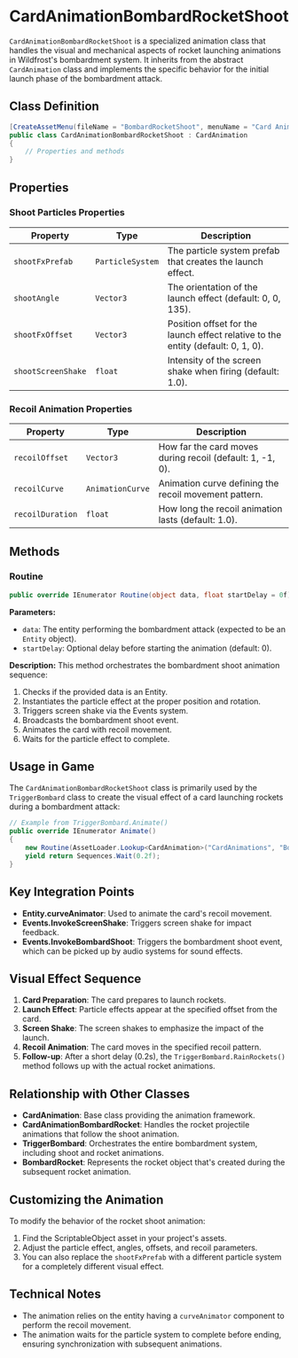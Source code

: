# CardAnimationBombardRocketShoot

`CardAnimationBombardRocketShoot` is a specialized animation class that handles the visual and mechanical aspects of rocket launching animations in Wildfrost's bombardment system. It inherits from the abstract `CardAnimation` class and implements the specific behavior for the initial launch phase of the bombardment attack.

## Class Definition

```csharp
[CreateAssetMenu(fileName = "BombardRocketShoot", menuName = "Card Animation/Bombard Rocket Shoot")]
public class CardAnimationBombardRocketShoot : CardAnimation
{
    // Properties and methods
}
```

## Properties

### Shoot Particles Properties

| Property | Type | Description |
|----------|------|-------------|
| `shootFxPrefab` | `ParticleSystem` | The particle system prefab that creates the launch effect. |
| `shootAngle` | `Vector3` | The orientation of the launch effect (default: 0, 0, 135). |
| `shootFxOffset` | `Vector3` | Position offset for the launch effect relative to the entity (default: 0, 1, 0). |
| `shootScreenShake` | `float` | Intensity of the screen shake when firing (default: 1.0). |

### Recoil Animation Properties

| Property | Type | Description |
|----------|------|-------------|
| `recoilOffset` | `Vector3` | How far the card moves during recoil (default: 1, -1, 0). |
| `recoilCurve` | `AnimationCurve` | Animation curve defining the recoil movement pattern. |
| `recoilDuration` | `float` | How long the recoil animation lasts (default: 1.0). |

## Methods

### Routine

```csharp
public override IEnumerator Routine(object data, float startDelay = 0f)
```

**Parameters:**
- `data`: The entity performing the bombardment attack (expected to be an `Entity` object).
- `startDelay`: Optional delay before starting the animation (default: 0).

**Description:**
This method orchestrates the bombardment shoot animation sequence:
1. Checks if the provided data is an Entity.
2. Instantiates the particle effect at the proper position and rotation.
3. Triggers screen shake via the Events system.
4. Broadcasts the bombardment shoot event.
5. Animates the card with recoil movement.
6. Waits for the particle effect to complete.

## Usage in Game

The `CardAnimationBombardRocketShoot` class is primarily used by the `TriggerBombard` class to create the visual effect of a card launching rockets during a bombardment attack:

```csharp
// Example from TriggerBombard.Animate()
public override IEnumerator Animate()
{
    new Routine(AssetLoader.Lookup<CardAnimation>("CardAnimations", "BombardRocketShoot").Routine(entity));
    yield return Sequences.Wait(0.2f);
}
```

## Key Integration Points

- **Entity.curveAnimator**: Used to animate the card's recoil movement.
- **Events.InvokeScreenShake**: Triggers screen shake for impact feedback.
- **Events.InvokeBombardShoot**: Triggers the bombardment shoot event, which can be picked up by audio systems for sound effects.

## Visual Effect Sequence

1. **Card Preparation**: The card prepares to launch rockets.
2. **Launch Effect**: Particle effects appear at the specified offset from the card.
3. **Screen Shake**: The screen shakes to emphasize the impact of the launch.
4. **Recoil Animation**: The card moves in the specified recoil pattern.
5. **Follow-up**: After a short delay (0.2s), the `TriggerBombard.RainRockets()` method follows up with the actual rocket animations.

## Relationship with Other Classes

- **CardAnimation**: Base class providing the animation framework.
- **CardAnimationBombardRocket**: Handles the rocket projectile animations that follow the shoot animation.
- **TriggerBombard**: Orchestrates the entire bombardment system, including shoot and rocket animations.
- **BombardRocket**: Represents the rocket object that's created during the subsequent rocket animation.

## Customizing the Animation

To modify the behavior of the rocket shoot animation:

1. Find the ScriptableObject asset in your project's assets.
2. Adjust the particle effect, angles, offsets, and recoil parameters.
3. You can also replace the `shootFxPrefab` with a different particle system for a completely different visual effect.

## Technical Notes

- The animation relies on the entity having a `curveAnimator` component to perform the recoil movement.
- The animation waits for the particle system to complete before ending, ensuring synchronization with subsequent animations.
